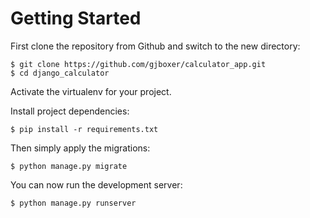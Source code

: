 # Getting Started

First clone the repository from Github and switch to the new directory:

    $ git clone https://github.com/gjboxer/calculator_app.git
    $ cd django_calculator
    
Activate the virtualenv for your project.
    
Install project dependencies:

    $ pip install -r requirements.txt
    
    
Then simply apply the migrations:

    $ python manage.py migrate
    

You can now run the development server:

    $ python manage.py runserver